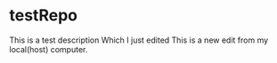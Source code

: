 # testRepo
This is a test description
Which I just edited
This is a new edit from my  local(host) computer.
